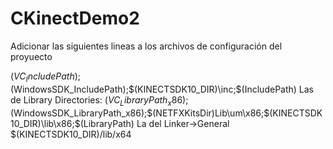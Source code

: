 # CKinectDemo2

Adicionar las siguientes lineas a los archivos de configuración del proyuecto

$(VC_IncludePath);$(WindowsSDK_IncludePath);$(KINECTSDK10_DIR)\inc;$(IncludePath)
Las de Library Directories:
$(VC_LibraryPath_x86);$(WindowsSDK_LibraryPath_x86);$(NETFXKitsDir)Lib\um\x86;$(KINECTSDK10_DIR)\lib\x86;$(LibraryPath)
La del Linker->General
$(KINECTSDK10_DIR)/lib/x64
